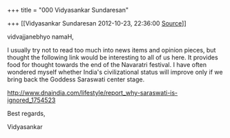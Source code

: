 +++
title = "000 Vidyasankar Sundaresan"

+++
[[Vidyasankar Sundaresan	2012-10-23, 22:36:00 [Source](https://groups.google.com/g/bvparishat/c/Y4h92d1vt4E)]]



vidvajjanebhyo namaH,



I usually try not to read too much into news items and opinion pieces, but thought the following link would be interesting to all of us here. It provides food for thought towards the end of the Navaratri festival. I have often wondered myself whether India's civilizational status will improve only if we bring back the Goddess Saraswati center stage.



<http://www.dnaindia.com/lifestyle/report_why-saraswati-is-ignored_1754523>



Best regards,

Vidyasankar



